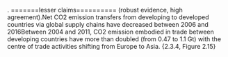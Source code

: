 . 
=======lesser claims==========
(robust evidence, high agreement).Net CO2 emission transfers from developing to developed countries via global supply chains have decreased between 2006 and 2016Between 2004 and 2011, CO2 emission embodied in trade between developing countries have more than doubled (from 0.47 to 1.1 Gt) with the centre of trade activities shifting from Europe to Asia. {2.3.4, Figure 2.15}